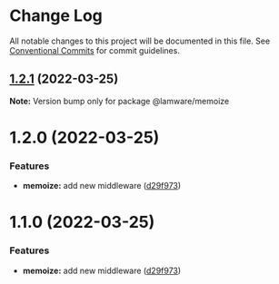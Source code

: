 # Change Log

All notable changes to this project will be documented in this file.
See [Conventional Commits](https://conventionalcommits.org) for commit guidelines.

## [1.2.1](https://github.com/tnotifier/lamware/compare/@lamware/memoize@1.2.0...@lamware/memoize@1.2.1) (2022-03-25)

**Note:** Version bump only for package @lamware/memoize





# 1.2.0 (2022-03-25)


### Features

* **memoize:** add new middleware ([d29f973](https://github.com/tnotifier/lamware/commit/d29f973b0bd45e73b59ef7c6fcaef08ad6f218d8))





# 1.1.0 (2022-03-25)


### Features

* **memoize:** add new middleware ([d29f973](https://github.com/tnotifier/lamware/commit/d29f973b0bd45e73b59ef7c6fcaef08ad6f218d8))
